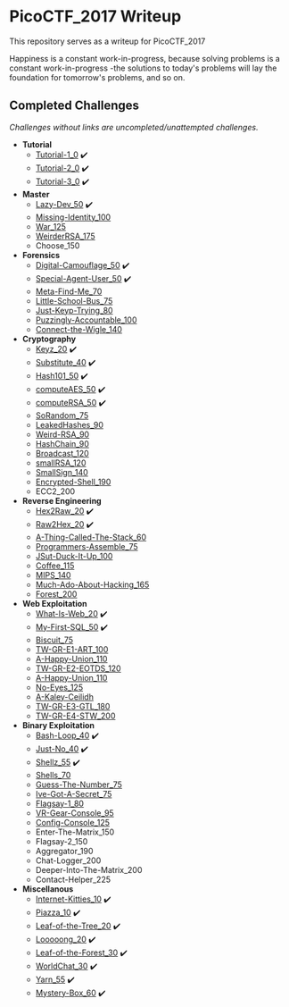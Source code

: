 # PicoCTF_2017 Writeup
This repository serves as a writeup for PicoCTF_2017

Happiness is a constant work-in-progress, because solving problems is a constant work-in-progress -the solutions to today's problems will lay the foundation for tomorrow's problems, and so on.

## Completed Challenges
_Challenges without links are uncompleted/unattempted challenges._

* **Tutorial**
    - [Tutorial-1_0](tutorial/tutorial_1) :heavy_check_mark:
    - [Tutorial-2_0](tutorial/tutorial_2) :heavy_check_mark:
    - [Tutorial-3_0](tutorial/tutorial_3) :heavy_check_mark:
* **Master**
    - [Lazy-Dev_50](master/lazy-dev) :heavy_check_mark:
    - [Missing-Identity_100](master/missing-identity)
    - [War_125](master/war)
    - [WeirderRSA_175](master/weirderRSA)
    - Choose_150
* **Forensics**
    - [Digital-Camouflage_50](forensics/digital-camouflage) :heavy_check_mark:
    - [Special-Agent-User_50](forensics/special-agent-user) :heavy_check_mark:
    - [Meta-Find-Me_70](forensics/meta-find-me)
    - [Little-School-Bus_75](forensics/little-school-bus)
    - [Just-Keyp-Trying_80](forensics/just-keyp-trying)
    - [Puzzingly-Accountable_100](forensics/puzzingly-accountable)
    - [Connect-the-Wigle_140](forensics/connect-the-wigle)
* **Cryptography**
    - [Keyz_20](cryptography/keyz) :heavy_check_mark:
    - [Substitute_40](cryptography/substitute) :heavy_check_mark:
    - [Hash101_50](cryptography/hash101) :heavy_check_mark:
    - [computeAES_50](cryptography/computeaes) :heavy_check_mark:
    - [computeRSA_50](cryptography/computersa) :heavy_check_mark:
    - [SoRandom_75](cryptography/sorandom)
    - [LeakedHashes_90](cryptography/leakedhashes)
    - [Weird-RSA_90](cryptography/weird-rsa)
    - [HashChain_90](cryptography/hashchain)
    - [Broadcast_120](cryptography/broadcast)
    - [smallRSA_120](cryptography/smallrsa)
    - [SmallSign_140](cryptography/smallsign)
    - [Encrypted-Shell_190](cryptography/encrypted-shell)
    - ECC2_200
* **Reverse Engineering**
    - [Hex2Raw_20](reverse/hex2raw) :heavy_check_mark:
    - [Raw2Hex_20](reverse/raw2hex) :heavy_check_mark:
    - [A-Thing-Called-The-Stack_60](reverse/a-thing-called-the-stack)
    - [Programmers-Assemble_75](reverse/programmers-assemble)
    - [JSut-Duck-It-Up_100](reverse/jsut-duck-it-up)
    - [Coffee_115](reverse/coffee)
    - [MIPS_140](reverse/mips)
    - [Much-Ado-About-Hacking_165](reverse/much-ado-about-hacking)
    - [Forest_200](reverse/forest)
* **Web Exploitation**
    - [What-Is-Web_20](web/what-is-web) :heavy_check_mark:
    - [My-First-SQL_50](web/my-first-sql) :heavy_check_mark:
    - [Biscuit_75](web/biscuit)
    - [TW-GR-E1-ART_100](web/tw-gr-e1-art)
    - [A-Happy-Union_110](web/a-happy-union)
    - [TW-GR-E2-EOTDS_120](web/tw-gr-e2-eotds)
    - [A-Happy-Union_110](web/a-happy-union)
    - [No-Eyes_125](web/no-eyes)
    - [A-Kaley-Ceilidh](web/a-kaley-ceilidh)
    - [TW-GR-E3-GTL_180](web/tw-gr-e3-gtl)
    - [TW-GR-E4-STW_200](web/tw-gr-e4-stw)
* **Binary Exploitation**
    - [Bash-Loop_40](binary/bash-loop) :heavy_check_mark:
    - [Just-No_40](binary/just-no) :heavy_check_mark:
    - [Shellz_55](binary/shellz) :heavy_check_mark:
    - [Shells_70](binary/shells)
    - [Guess-The-Number_75](binary/guess-the-number)
    - [Ive-Got-A-Secret_75](binary/ive-got-a-secret)
    - [Flagsay-1_80](binary/flagsay-1)
    - [VR-Gear-Console_95](binary/vr-gear-console)
    - [Config-Console_125](binary/config-console)
    - Enter-The-Matrix_150
    - Flagsay-2_150
    - Aggregator_190
    - Chat-Logger_200
    - Deeper-Into-The-Matrix_200
    - Contact-Helper_225
* **Miscellanous**
    - [Internet-Kitties_10](miscellanous/internet-kitties) :heavy_check_mark:
    - [Piazza_10](miscellanous/piazza) :heavy_check_mark:
    - [Leaf-of-the-Tree_20](miscellanous/leaf-of-the-tree) :heavy_check_mark:
    - [Looooong_20](miscellanous/looooong) :heavy_check_mark:
    - [Leaf-of-the-Forest_30](miscellanous/leaf-of-the-forest) :heavy_check_mark:
    - [WorldChat_30](miscellanous/worldchat) :heavy_check_mark:
    - [Yarn_55](miscellanous/yarn) :heavy_check_mark:
    - [Mystery-Box_60](miscellanous/mystery-box) :heavy_check_mark:
<!--stackedit_data:
eyJoaXN0b3J5IjpbLTE1ODQwNDkwMTUsNTU4MDEyNjE1XX0=
-->
